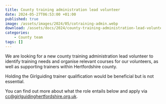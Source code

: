 ```yaml
---
title: County training administration lead volunteer
date: 2024-05-27T06:53:00 +01:00
published: true
image: /assets/images/2024/05/cotraining-admin.webp
download: /assets/docs/2024/county-training-administration-lead-volunteer-role-description1.pdf
categories: 
    - County team
tags: []
---
```

We are looking for a new county training administration lead volunteer to identify training needs and organise relevant courses for our volunteers, as well as supporting trainers within Hertfordshire county.

Holding the Girlguiding trainer qualification would be beneficial but is not essential.

You can find out more about what the role entails below and apply via <cc@girlguidinghertfordshire.org.uk>.
